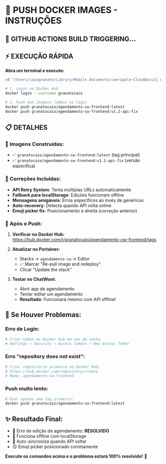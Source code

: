 # 🚀 PUSH DOCKER IMAGES - INSTRUÇÕES

## 🤖 GITHUB ACTIONS BUILD TRIGGERING...

## ⚡ EXECUÇÃO RÁPIDA

**Abra um terminal e execute:**

```bash
cd "/Users/caiogranato/Library/Mobile Documents/com~apple~CloudDocs/🤖 AUTOMAÇÃO/APPS CAIO/AGENDAMENTO_CW/agendamento_cw"

# 1. Login no Docker Hub
docker login --username granatocaio

# 2. Push das imagens (ambas as tags)
docker push granatocaio/agendamento-cw-frontend:latest
docker push granatocaio/agendamento-cw-frontend:v1.2-api-fix
```

## 📋 DETALHES

### 🎯 **Imagens Construídas:**
- ✅ `granatocaio/agendamento-cw-frontend:latest` (tag principal)  
- ✅ `granatocaio/agendamento-cw-frontend:v1.2-api-fix` (versão específica)

### 🔧 **Correções Incluídas:**
- **API Retry System**: Tenta múltiplas URLs automaticamente
- **Fallback para localStorage**: Edições funcionam offline  
- **Mensagens amigáveis**: Erros específicos ao invés de genéricos
- **Auto-recovery**: Detecta quando API volta online
- **Emoji picker fix**: Posicionamento à direita (correção anterior)

### 🚀 **Após o Push:**

1. **Verificar no Docker Hub:**
   https://hub.docker.com/r/granatocaio/agendamento-cw-frontend/tags

2. **Atualizar no Portainer:**
   - Stacks → `agendamento-cw` → Editor
   - ✅ Marcar "Re-pull image and redeploy"  
   - Clicar "Update the stack"

3. **Testar no ChatWoot:**
   - Abrir app de agendamento
   - Tentar editar um agendamento
   - **Resultado**: Funcionará mesmo com API offline!

## 🛟 **Se Houver Problemas:**

### **Erro de Login:**
```bash
# Criar token no Docker Hub em vez de senha
# Settings → Security → Access Tokens → New Access Token
```

### **Erro "repository does not exist":**
```bash
# Criar repositório primeiro no Docker Hub:
# https://hub.docker.com/repository/create
# Nome: agendamento-cw-frontend
```

### **Push muito lento:**
```bash
# Usar apenas uma tag primeiro:
docker push granatocaio/agendamento-cw-frontend:latest
```

## ✨ **Resultado Final:**
- 🔧 Erro de edição de agendamento: **RESOLVIDO**
- 📱 Funciona offline com localStorage
- 🚀 Auto-sincroniza quando API voltar  
- 😊 Emoji picker posicionado corretamente

**Execute os comandos acima e o problema estará 100% resolvido!** 🎉